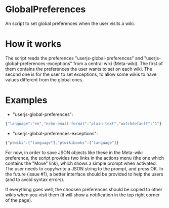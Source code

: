 GlobalPreferences
===========================
An script to set global preferences when the user visits a wiki.

How it works
============
The script reads the preferences "userjs-global-preferences" and "userjs-global-preferences-exceptions" from a central wiki (Meta-wiki). The first of them contains the preferences the user wants to set on each wiki. The second one is for the user to set exceptions, to allow some wikis to have values different from the global ones.

Examples
========

* "userjs-global-preferences":
```javascript
{"language":"en","echo-email-format":"plain-text","watchdefault":"1"}
```

* "userjs-global-preferences-exceptions":
```javascript
{"ptwiki":["language"],"ptwikibooks":["language"]}
```

For now, in order to save JSON objects like these in the Meta-wiki preference, the script provides two links in the actions menu (the one which contains the "Move" link), which shows a simple prompt when activated. The user needs to copy/write a JSON string to the prompt, and press OK. In the future (issue #1), a better interface should be provided to help the users (and to avoid syntax errors).

If everything goes well, the choosen preferences should be copied to other wikis when you visit them (it will show a notification in the top right corner of the page).
